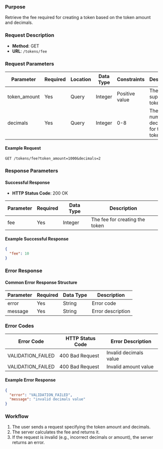
### Purpose
Retrieve the fee required for creating a token based on the token amount and decimals.

### Request Description
- **Method**: GET  
- **URL**: `/tokens/fee`

### Request Parameters

| Parameter     | Required | Location | Data Type | Constraints      | Description                           |
| ------------- | -------- | -------- | --------- | ---------------- | ------------------------------------- |
| token_amount  | Yes      | Query    | Integer   | Positive value   | The total supply of tokens            |
| decimals      | Yes      | Query    | Integer   | 0-8              | The number of decimals for the token  |

#### Example Request
```
GET /tokens/fee?token_amount=1000&decimals=2
```

### Response Parameters

#### Successful Response
- **HTTP Status Code**: 200 OK

| Parameter    | Required | Data Type | Description                             |
| ------------ | -------- | --------- | --------------------------------------- |
| fee          | Yes      | Integer   | The fee for creating the token          |

#### Example Successful Response
```json
{
  "fee": 10
}
```

### Error Response
#### Common Error Response Structure

| Parameter | Required | Data Type | Description          |
| --------- | -------- | --------- | -------------------- |
| error     | Yes      | String    | Error code           |
| message   | Yes      | String    | Error description    |

### Error Codes

| Error Code              | HTTP Status Code  | Error Description                  |
| ----------------------- | ----------------- | ---------------------------------- |
| VALIDATION_FAILED       | 400 Bad Request   | Invalid decimals value             |
| VALIDATION_FAILED       | 400 Bad Request   | Invalid amount value               |

#### Example Error Response
```json
{
  "error": "VALIDATION_FAILED",
  "message": "invalid decimals value"
}
```

### Workflow
1. The user sends a request specifying the token amount and decimals.
2. The server calculates the fee and returns it.
3. If the request is invalid (e.g., incorrect decimals or amount), the server returns an error.
